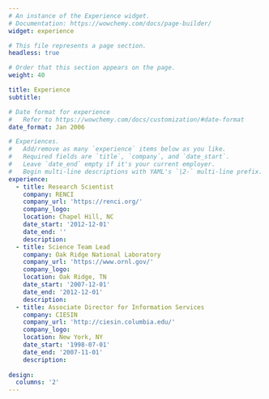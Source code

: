 ```yaml
---
# An instance of the Experience widget.
# Documentation: https://wowchemy.com/docs/page-builder/
widget: experience

# This file represents a page section.
headless: true

# Order that this section appears on the page.
weight: 40

title: Experience
subtitle:

# Date format for experience
#   Refer to https://wowchemy.com/docs/customization/#date-format
date_format: Jan 2006

# Experiences.
#   Add/remove as many `experience` items below as you like.
#   Required fields are `title`, `company`, and `date_start`.
#   Leave `date_end` empty if it's your current employer.
#   Begin multi-line descriptions with YAML's `|2-` multi-line prefix.
experience:
  - title: Research Scientist
    company: RENCI
    company_url: 'https://renci.org/'
    company_logo: 
    location: Chapel Hill, NC
    date_start: '2012-12-01'
    date_end: ''
    description:        
  - title: Science Team Lead
    company: Oak Ridge National Laboratory
    company_url: 'https://www.ornl.gov/'
    company_logo: 
    location: Oak Ridge, TN
    date_start: '2007-12-01'
    date_end: '2012-12-01'
    description: 
  - title: Associate Director for Information Services
    company: CIESIN
    company_url: 'http://ciesin.columbia.edu/'
    company_logo: 
    location: New York, NY
    date_start: '1998-07-01'
    date_end: '2007-11-01'
    description:   
    
design:
  columns: '2'
---
```


